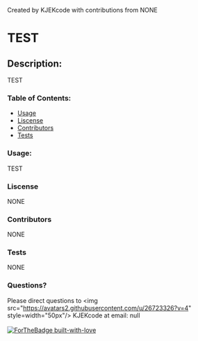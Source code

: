 Created by KJEKcode with contributions from NONE 
# TEST
## Description:
TEST
### Table of Contents:
- [Usage](#usage)
- [Liscense](#liscense)
- [Contributors](#contributors)
- [Tests](#tests)
### Usage:
TEST
### Liscense
NONE
### Contributors
NONE
### Tests
NONE
### Questions?
Please direct questions to <img src="https://avatars2.githubusercontent.com/u/26723326?v=4" style=width="50px"/> KJEKcode at email: null
<br><br>
[![ForTheBadge built-with-love](http://ForTheBadge.com/images/badges/built-with-love.svg)](https://GitHub.com/Naereen/)